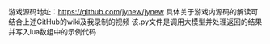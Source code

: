 游戏源码地址：https://github.com/jynew/jynew
具体关于游戏内源码的解读可结合上述GitHub的wiki及我录制的视频
该.py文件是调用大模型并处理返回的结果并写入lua数组中的示例代码
